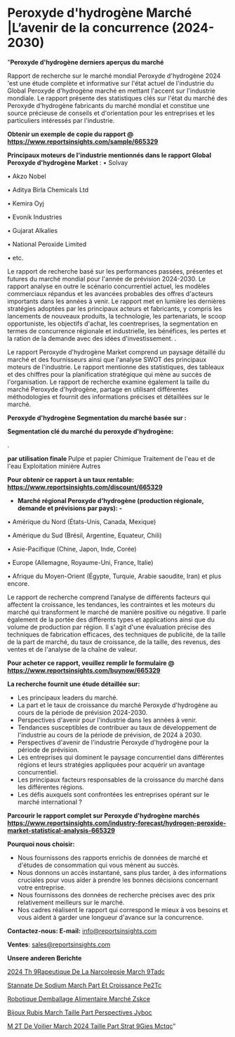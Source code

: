 # Peroxyde d'hydrogène Marché |L’avenir de la concurrence (2024-2030)

"<strong>Peroxyde d'hydrogène derniers aperçus du marché</strong>

Rapport de recherche sur le marché mondial Peroxyde d'hydrogène 2024 'est une étude complète et informative sur l'état actuel de l'industrie du Global Peroxyde d'hydrogène marché en mettant l'accent sur l'industrie mondiale. Le rapport présente des statistiques clés sur l'état du marché des Peroxyde d'hydrogène fabricants du marché mondial et constitue une source précieuse de conseils et d'orientation pour les entreprises et les particuliers intéressés par l'industrie.

<strong>Obtenir un exemple de copie du rapport @ <a href=https://www.reportsinsights.com/sample/665329>https://www.reportsinsights.com/sample/665329</a></strong>

<strong>Principaux moteurs de l'industrie mentionnés dans le rapport Global Peroxyde d'hydrogène Market</strong> :
• Solvay

• Akzo Nobel

• Aditya Birla Chemicals Ltd

• Kemira Oyj

• Evonik Industries

• Gujarat Alkalies

• National Peroxide Limited

• etc.

Le rapport de recherche basé sur les performances passées, présentes et futures du marché mondial pour l'année de prévision 2024-2030. Le rapport analyse en outre le scénario concurrentiel actuel, les modèles commerciaux répandus et les avancées probables des offres d'acteurs importants dans les années à venir. Le rapport met en lumière les dernières stratégies adoptées par les principaux acteurs et fabricants, y compris les lancements de nouveaux produits, la technologie, les partenariats, le scoop opportuniste, les objectifs d'achat, les coentreprises, la segmentation en termes de concurrence régionale et industrielle, les bénéfices, les pertes et la ration de la demande avec des idées d'investissement. .

Le rapport Peroxyde d'hydrogène Market comprend un paysage détaillé du marché et des fournisseurs ainsi que l'analyse SWOT des principaux moteurs de l'industrie. Le rapport mentionne des statistiques, des tableaux et des chiffres pour la planification stratégique qui mène au succès de l'organisation. Le rapport de recherche examine également la taille du marché Peroxyde d'hydrogène, partage en utilisant différentes méthodologies et fournit des informations précises et détaillées sur le marché.

<strong>Peroxyde d'hydrogène Segmentation du marché basée sur :</strong>

<strong> Segmentation clé du marché du peroxyde d'hydrogène: </strong>

.

<strong> par utilisation finale </strong>
Pulpe et papier
Chimique
Traitement de l'eau et de l'eau
Exploitation minière
Autres

<strong>Pour obtenir ce rapport à un taux rentable: <a href=https://www.reportsinsights.com/discount/665329>https://www.reportsinsights.com/discount/665329</a></strong>
<ul>
  <li><strong>Marché régional Peroxyde d'hydrogène (production régionale, demande et prévisions par pays): -</strong></li>
</ul>
• Amérique du Nord (États-Unis, Canada, Mexique)

• Amérique du Sud (Brésil, Argentine, Equateur, Chili)

• Asie-Pacifique (Chine, Japon, Inde, Corée)

• Europe (Allemagne, Royaume-Uni, France, Italie)

• Afrique du Moyen-Orient (Égypte, Turquie, Arabie saoudite, Iran) et plus encore.

Le rapport de recherche comprend l’analyse de différents facteurs qui affectent la croissance, les tendances, les contraintes et les moteurs du marché qui transforment le marché de manière positive ou négative. Il parle également de la portée des différents types et applications ainsi que du volume de production par région. Il s'agit d'une évaluation précise des techniques de fabrication efficaces, des techniques de publicité, de la taille de la part de marché, du taux de croissance, de la taille, des revenus, des ventes et de l'analyse de la chaîne de valeur.

<strong>Pour acheter ce rapport, veuillez remplir le formulaire @   <a href=https://www.reportsinsights.com/buynow/665329>https://www.reportsinsights.com/buynow/665329</a></strong>

<strong>La recherche fournit une étude détaillée sur:</strong>
<ul>
  <li>Les principaux leaders du marché.</li>
  <li>La part et le taux de croissance du marché Peroxyde d'hydrogène au cours de la période de prévision 2024-2030.</li>
  <li>Perspectives d'avenir pour l'industrie dans les années à venir.</li>
  <li>Tendances susceptibles de contribuer au taux de développement de l'industrie au cours de la période de prévision, de 2024 à 2030.</li>
  <li>Perspectives d'avenir de l'industrie Peroxyde d'hydrogène pour la période de prévision.</li>
  <li>Les entreprises qui dominent le paysage concurrentiel dans différentes régions et leurs stratégies appliquées pour acquérir un avantage concurrentiel.</li>
  <li>Les principaux facteurs responsables de la croissance du marché dans les différentes régions.</li>
  <li>Les défis auxquels sont confrontées les entreprises opérant sur le marché international ?</li>
</ul>

<strong>Parcourir le rapport complet sur Peroxyde d'hydrogène marchés <a href=https://www.reportsinsights.com/industry-forecast/hydrogen-peroxide-market-statistical-analysis-665329>https://www.reportsinsights.com/industry-forecast/hydrogen-peroxide-market-statistical-analysis-665329</a></strong>

<strong>Pourquoi nous choisir:</strong>
<ul>
  <li>Nous fournissons des rapports enrichis de données de marché et d'études de consommation qui vous mènent au succès.</li>
  <li>Nous donnons un accès instantané, sans plus tarder, à des informations cruciales pour vous aider à prendre les bonnes décisions concernant votre entreprise.</li>
  <li>Nous fournissons des données de recherche précises avec des prix relativement meilleurs sur le marché.</li>
  <li>Nos cadres réalisent le rapport qui correspond le mieux à vos besoins et vous aident à garder une longueur d'avance sur la concurrence.</li>
</ul>
<strong>Contactez-nous:
</strong><strong>E-mail:</strong> <a href=mailto:info@reportsinsights.com>info@reportsinsights.com</a>

<strong>Ventes</strong>: <a href=mailto:sales@reportsinsights.com>sales@reportsinsights.com</a>

<strong>Unsere anderen Berichte</strong>

<a href=https://www.linkedin.com/pulse/2024-th%C3%A9rapeutique-de-la-narcolepsie-march%C3%A9-9tadc/>2024 Th 9Rapeutique De La Narcolepsie March 9Tadc</a>

<a href=https://www.linkedin.com/pulse/stannate-de-sodium-march%C3%A9-part-et-croissance-pe2tc/>Stannate De Sodium March Part Et Croissance Pe2Tc</a>

<a href=https://www.linkedin.com/pulse/robotique-demballage-alimentaire-marché-zskce/>Robotique Demballage Alimentaire Marché Zskce</a>

<a href=https://www.linkedin.com/pulse/bijoux-rubis-march%C3%A9-taille-part-perspectives-jyboc/>Bijoux Rubis March Taille Part Perspectives Jyboc</a>

<a href=https://www.linkedin.com/pulse/m%C3%A2t-de-voilier-march%C3%A9-2024-taille-part-strat%C3%A9gies-mctqc/>M 2T De Voilier March 2024 Taille Part Strat 9Gies Mctqc</a>"
